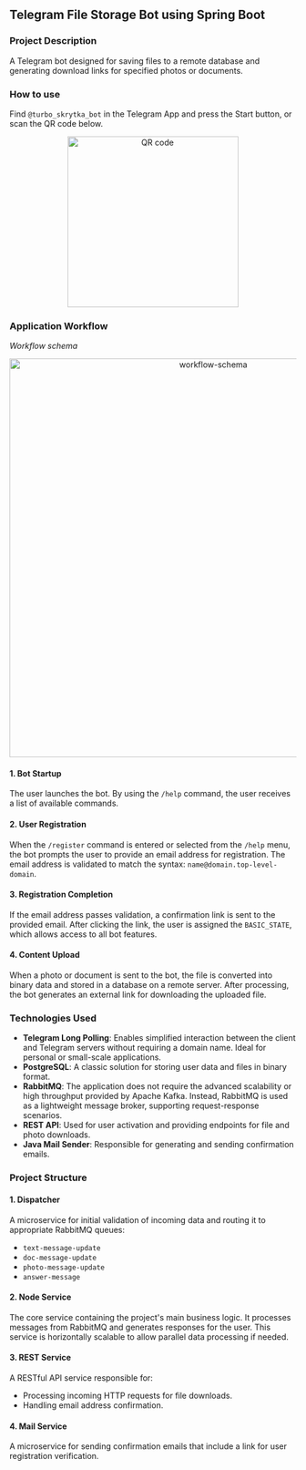 ## Telegram File Storage Bot using Spring Boot

### Project Description
A Telegram bot designed for saving files to a remote database and generating download links for specified photos or documents.

### How to use
Find `@turbo_skrytka_bot` in the Telegram App and press the Start button, or scan the QR code below.

<div align="center">
  <img src="https://github.com/user-attachments/assets/671030bd-a3cd-440c-baa2-049ba6a5d7e2"
  width="300" title="QR code" />
</div>


### Application Workflow

_Workflow schema_
<div align="center">
  <img src="https://github.com/user-attachments/assets/ab925537-45cd-4755-8665-39876a1cc0d6"
  width="700" title="workflow-schema" />
</div>


#### 1. Bot Startup
The user launches the bot. By using the `/help` command, the user receives a list of available commands.

#### 2. User Registration
When the `/register` command is entered or selected from the `/help` menu, the bot prompts the user to provide an email address for registration. The email address is validated to match the syntax: `name@domain.top-level-domain`.

#### 3. Registration Completion
If the email address passes validation, a confirmation link is sent to the provided email. After clicking the link, the user is assigned the `BASIC_STATE`, which allows access to all bot features.

#### 4. Content Upload
When a photo or document is sent to the bot, the file is converted into binary data and stored in a database on a remote server. After processing, the bot generates an external link for downloading the uploaded file.

### Technologies Used
- **Telegram Long Polling**: Enables simplified interaction between the client and Telegram servers without requiring a domain name. Ideal for personal or small-scale applications.
- **PostgreSQL**: A classic solution for storing user data and files in binary format.
- **RabbitMQ**: The application does not require the advanced scalability or high throughput provided by Apache Kafka. Instead, RabbitMQ is used as a lightweight message broker, supporting request-response scenarios.
- **REST API**: Used for user activation and providing endpoints for file and photo downloads.
- **Java Mail Sender**: Responsible for generating and sending confirmation emails.

### Project Structure
#### 1. Dispatcher
A microservice for initial validation of incoming data and routing it to appropriate RabbitMQ queues:

- `text-message-update`
- `doc-message-update`
- `photo-message-update`
- `answer-message`

#### 2. Node Service
The core service containing the project's main business logic. It processes messages from RabbitMQ and generates responses for the user. This service is horizontally scalable to allow parallel data processing if needed.

#### 3. REST Service
A RESTful API service responsible for:
- Processing incoming HTTP requests for file downloads.
- Handling email address confirmation.

#### 4. Mail Service
A microservice for sending confirmation emails that include a link for user registration verification.

